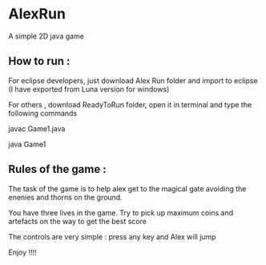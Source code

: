 # AlexRun
A simple 2D java game

How to run :
-----------------
For eclipse developers, just download Alex Run folder and import to eclipse (I have exported from Luna version for windows) 

For others , download ReadyToRun folder, open it in terminal and type the following commands

  javac Game1.java

  java Game1
  
Rules of the game : 
-----------------------

The task of the game is to help alex get to the magical gate avoiding the enenies and thorns on the ground.

You have three lives in the game. Try to pick up maximum coins and artefacts on the way to get the best score

The controls are very simple : press any key and Alex will jump 

Enjoy !!!!



